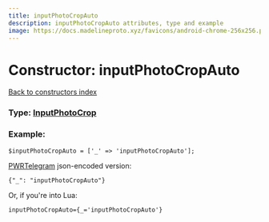 ```yaml
---
title: inputPhotoCropAuto
description: inputPhotoCropAuto attributes, type and example
image: https://docs.madelineproto.xyz/favicons/android-chrome-256x256.png
---
```

# Constructor: inputPhotoCropAuto  
[Back to constructors index](index.md)






### Type: [InputPhotoCrop](../types/InputPhotoCrop.md)


### Example:

```
$inputPhotoCropAuto = ['_' => 'inputPhotoCropAuto'];
```  

[PWRTelegram](https://pwrtelegram.xyz) json-encoded version:

```
{"_": "inputPhotoCropAuto"}
```


Or, if you're into Lua:  


```
inputPhotoCropAuto={_='inputPhotoCropAuto'}

```


